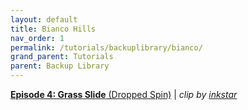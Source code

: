 ```yaml
---
layout: default
title: Bianco Hills
nav_order: 1
permalink: /tutorials/backuplibrary/bianco/
grand_parent: Tutorials
parent: Backup Library
---
```

[**Episode 4: Grass Slide** (Dropped Spin)](https://www.twitch.tv/inkstar/clip/ObservantPeacefulDiamondRaccAttack-y8pFrcdgyeadMPio) | *clip by [inkstar](https://www.twitch.tv/inkstar)*  

